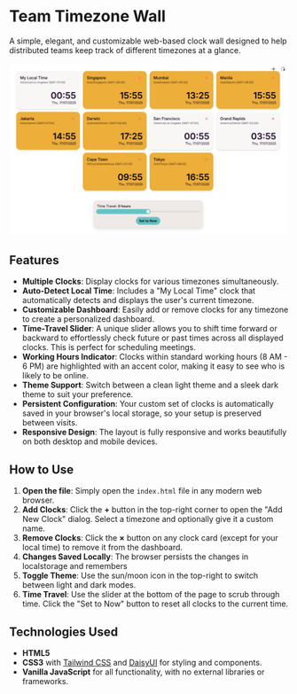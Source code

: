 # Team Timezone Wall

A simple, elegant, and customizable web-based clock wall designed to help distributed teams keep track of different timezones at a glance.

![alt text](screenshot.png)

## Features

*   **Multiple Clocks**: Display clocks for various timezones simultaneously.
*   **Auto-Detect Local Time**: Includes a "My Local Time" clock that automatically detects and displays the user's current timezone.
*   **Customizable Dashboard**: Easily add or remove clocks for any timezone to create a personalized dashboard.
*   **Time-Travel Slider**: A unique slider allows you to shift time forward or backward to effortlessly check future or past times across all displayed clocks. This is perfect for scheduling meetings.
*   **Working Hours Indicator**: Clocks within standard working hours (8 AM - 6 PM) are highlighted with an accent color, making it easy to see who is likely to be online.
*   **Theme Support**: Switch between a clean light theme and a sleek dark theme to suit your preference.
*   **Persistent Configuration**: Your custom set of clocks is automatically saved in your browser's local storage, so your setup is preserved between visits.
*   **Responsive Design**: The layout is fully responsive and works beautifully on both desktop and mobile devices.

## How to Use

1.  **Open the file**: Simply open the `index.html` file in any modern web browser.
2.  **Add Clocks**: Click the **+** button in the top-right corner to open the "Add New Clock" dialog. Select a timezone and optionally give it a custom name.
3.  **Remove Clocks**: Click the **×** button on any clock card (except for your local time) to remove it from the dashboard.
4. **Changes Saved Locally**: The browser persists the changes in localstorage and remembers
5.  **Toggle Theme**: Use the sun/moon icon in the top-right to switch between light and dark modes.
6.  **Time Travel**: Use the slider at the bottom of the page to scrub through time. Click the "Set to Now" button to reset all clocks to the current time.

## Technologies Used

*   **HTML5**
*   **CSS3** with [Tailwind CSS](https://tailwindcss.com/) and [DaisyUI](https://daisyui.com/) for styling and components.
*   **Vanilla JavaScript** for all functionality, with no external libraries or frameworks.
